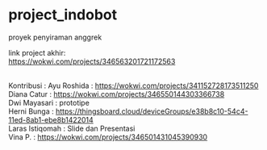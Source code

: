 # project_indobot<br/>
proyek penyiraman anggrek<br/>

link project akhir:<br/>
https://wokwi.com/projects/346563201721172563<br/><br/>

Kontribusi :
Ayu Roshida     : https://wokwi.com/projects/341152728173511250 <br/>
Diana Catur     : https://wokwi.com/projects/346550144303366738 <br/>
Dwi Mayasari    : prototipe <br/>
Herni Bunga     : https://thingsboard.cloud/deviceGroups/e38b8c10-54c4-11ed-8ab1-ebe8b1422014 <br/>
Laras Istiqomah : Slide dan Presentasi <br/>
Vina P.         : https://wokwi.com/projects/346501431045390930
